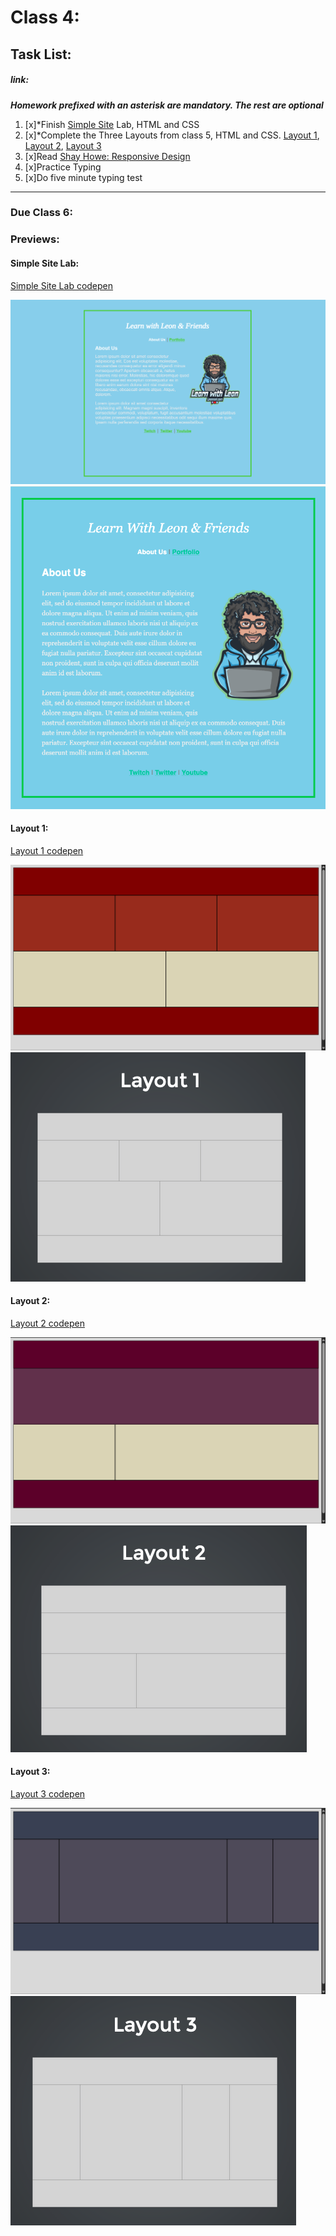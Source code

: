 # Class 4: 
## Task List:
##### link: 
***Homework prefixed with an asterisk are mandatory. The rest are optional***
1. [x]*Finish [Simple Site](https://communitytaught.org/img/resources/simple-site-lab.png) Lab, HTML and CSS
2. [x]*Complete the Three Layouts from class 5, HTML and CSS. [Layout 1](https://communitytaught.org/img/resources/layout1.png), [Layout 2](https://communitytaught.org/img/resources/layout2.png), [Layout 3](https://communitytaught.org/img/resources/layout3.png) 
3. [x]Read [Shay Howe: Responsive Design](https://learn.shayhowe.com/advanced-html-css/responsive-web-design/)
4. [x]Practice Typing
5. [x]Do five minute typing test    
---
### Due Class 6:


### Previews:

#### Simple Site Lab:

[Simple Site Lab codepen](https://codepen.io/IROMEO/pen/dPoLwgd)

![Simple Site Lab My attempt](./images/Simple_site_lab_attempt.png)
![reference](./images/simple-site-lab.png)
#### Layout 1:


[Layout 1 codepen](https://codepen.io/IROMEO/pen/azOxPxy)

![layout 1 attempt](./images/layout_1_attempt.png)
![reference](./images/layout1.png)
#### Layout 2:

[Layout 2 codepen](https://codepen.io/IROMEO/full/ogXOJRq)

![Layout 2 attempt](./images/layout_2_attempt.png)
![reference](./images/layout2.png)
#### Layout 3:

[Layout 3 codepen](https://codepen.io/IROMEO/full/myJgaZQ)

![Layout 3 attempt](./images/layout_3_attempt.png)
![reference](./images/layout3.png)